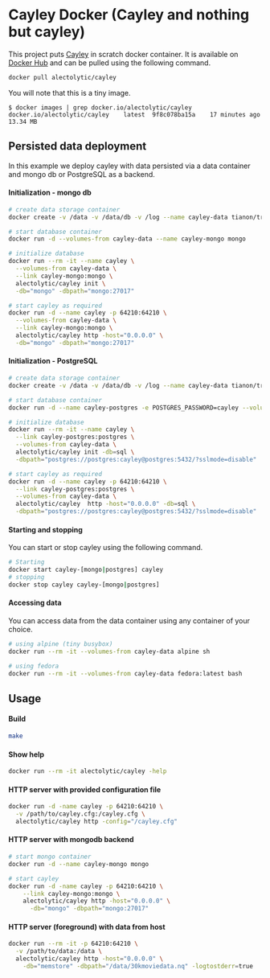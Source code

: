 # Cayley Docker (Cayley and nothing but cayley)

This project puts [Cayley](https://github.com/google/cayley) in scratch docker container. It is available on [Docker Hub](https://registry.hub.docker.com/u/alectolytic/cayley/) and can be pulled using the following command.

```sh
docker pull alectolytic/cayley
```

You will note that this is a tiny image.
```
$ docker images | grep docker.io/alectolytic/cayley
docker.io/alectolytic/cayley    latest  9f8c078ba15a    17 minutes ago  13.34 MB
```

## Persisted data deployment
In this example we deploy cayley with data persisted via a data container and mongo db or PostgreSQL as a backend.

#### Initialization - mongo db
```sh
# create data storage container
docker create -v /data -v /data/db -v /log --name cayley-data tianon/true

# start database container
docker run -d --volumes-from cayley-data --name cayley-mongo mongo

# initialize database
docker run --rm -it --name cayley \
  --volumes-from cayley-data \
  --link cayley-mongo:mongo \
  alectolytic/cayley init \
  -db="mongo" -dbpath="mongo:27017"

# start cayley as required
docker run -d --name cayley -p 64210:64210 \
  --volumes-from cayley-data \
  --link cayley-mongo:mongo \
  alectolytic/cayley http -host="0.0.0.0" \
  -db="mongo" -dbpath="mongo:27017"
```

#### Initialization - PostgreSQL
```sh
# create data storage container
docker create -v /data -v /data/db -v /log --name cayley-data tianon/true

# start database container
docker run -d --name cayley-postgres -e POSTGRES_PASSWORD=cayley --volumes-from cayley-data postgres

# initialize database
docker run --rm -it --name cayley \
  --link cayley-postgres:postgres \
  --volumes-from cayley-data \ 
  alectolytic/cayley init -db=sql \
  -dbpath="postgres://postgres:cayley@postgres:5432/?sslmode=disable"

# start cayley as required
docker run -d --name cayley -p 64210:64210 \
  --link cayley-postgres:postgres \
  --volumes-from cayley-data \ 
  alectolytic/cayley  http -host="0.0.0.0" -db=sql \
  -dbpath="postgres://postgres:cayley@postgres:5432/?sslmode=disable"
```

#### Starting and stopping
You can start or stop cayley using the following command.
```sh
# Starting
docker start cayley-[mongo|postgres] cayley
# stopping
docker stop cayley cayley-[mongo|postgres]
```

#### Accessing data
You can access data from the data container using any container of your choice.
```sh
# using alpine (tiny busybox)
docker run --rm -it --volumes-from cayley-data alpine sh

# using fedora
docker run --rm -it --volumes-from cayley-data fedora:latest bash
```

## Usage
#### Build
```sh
make
```
#### Show help
```sh
docker run --rm -it alectolytic/cayley -help
```
#### HTTP server with provided configuration file
```sh
docker run -d -name cayley -p 64210:64210 \
  -v /path/to/cayley.cfg:/cayley.cfg \
  alectolytic/cayley http -config="/cayley.cfg"
```
#### HTTP server with mongodb backend
```sh
# start mongo container
docker run -d --name cayley-mongo mongo

# start cayley
docker run -d -name cayley -p 64210:64210 \
    --link cayley-mongo:mongo \
    alectolytic/cayley http -host="0.0.0.0" \
      -db="mongo" -dbpath="mongo:27017"
```
#### HTTP server (foreground) with data from host
```sh
docker run --rm -it -p 64210:64210 \
  -v /path/to/data:/data \
  alectolytic/cayley http -host="0.0.0.0" \
    -db="memstore" -dbpath="/data/30kmoviedata.nq" -logtostderr=true
```
